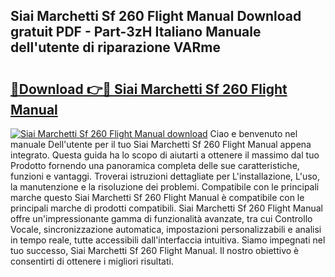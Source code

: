 ## Siai Marchetti Sf 260 Flight Manual Download gratuit PDF - Part-3zH Italiano Manuale dell'utente di riparazione VARme

# <h2><a href="http://df9n9f.blite.top/?on=Siai+Marchetti+Sf+260+Flight+Manual">🔗Download 👉🔴 Siai Marchetti Sf 260 Flight Manual</a></h2>

[![Siai Marchetti Sf 260 Flight Manual download](https://i.imgur.com/lujVjoI.png)](http://df9n9f.blite.top/?on=Siai+Marchetti+Sf+260+Flight+Manual)
Ciao e benvenuto nel manuale Dell'utente per il tuo Siai Marchetti Sf 260 Flight Manual appena integrato. Questa guida ha lo scopo di aiutarti a ottenere il massimo dal tuo Prodotto fornendo una panoramica completa delle sue caratteristiche, funzioni e vantaggi. Troverai istruzioni dettagliate per L'installazione, L'uso, la manutenzione e la risoluzione dei problemi. Compatibile con le principali marche questo Siai Marchetti Sf 260 Flight Manual è compatibile con le principali marche di prodotti compatibili. Siai Marchetti Sf 260 Flight Manual offre un'impressionante gamma di funzionalità avanzate, tra cui Controllo Vocale, sincronizzazione automatica, impostazioni personalizzabili e analisi in tempo reale, tutte accessibili dall'interfaccia intuitiva. Siamo impegnati nel tuo successo, Siai Marchetti Sf 260 Flight Manual. Il nostro obiettivo è consentirti di ottenere i migliori risultati.
